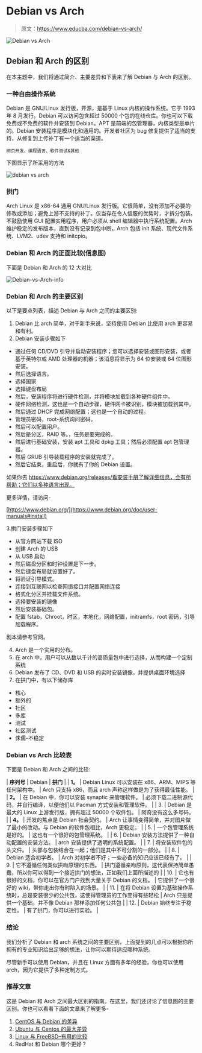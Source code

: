 # Debian vs Arch

> 原文：<https://www.educba.com/debian-vs-arch/>

![Debian vs Arch](img/cfe07be83942de3b275392a8bba7c6b4.png)



## Debian 和 Arch 的区别

在本主题中，我们将通过简介、主要差异和下表来了解 Debian 与 Arch 的区别。

### 一种自由操作系统

Debian 是 GNU/Linux 发行版，开源，是基于 Linux 内核的操作系统。它于 1993 年 8 月发行。Debian 可以访问包含超过 50000 个包的在线仓库。你也可以下载免费或不免费的软件并安装到 Debian。APT 是前端的包管理器，内核类型是单片的。Debian 安装程序是模块化和通用的。开发者社区为 bug 修复提供了适当的支持，从修复到上传补丁有一个适当的渠道。

<small>网页开发、编程语言、软件测试&其他</small>

下图显示了所采用的方法

![debian vs arch](img/2c5e8223f8534fdce2c4d1fd50f69659.png)



### 拱门

Arch Linux 是 x86-64 通用 GNU/Linux 发行版。它很简单，没有添加不必要的修改或添加；避免上游不支持的补丁。仅当存在令人信服的优势时，才拆分包装。不鼓励使用 GUI 配置实用程序，用户必须从 shell 编辑器中执行系统配置。Arch 维护稳定的发布版本，直到没有记录到包中断。Arch 包括 init 系统、现代文件系统、LVM2、udev 支持和 initcpio。

### Debian 和 Arch 的正面比较(信息图)

下面是 Debian 和 Arch 的 12 大对比

![Debian-vs-Arch-info](img/d19e07c71a3695f2e8d54270a8d3c352.png)



### Debian 和 Arch 的主要区别

以下是要点列表，描述 Debian 与 Arch 之间的主要区别:

1.  Debian 比 arch 简单，对于新手来说，坚持使用 Debian 比使用 arch 更容易和有利。
2.  Debian 安装步骤如下

*   通过任何 CD/DVD 引导并启动安装程序；您可以选择安装或图形安装，或者基于英特尔或 AMD 处理器的机器；该消息将显示为 64 位安装或 64 位图形安装。
*   然后选择语言。
*   选择国家
*   选择键盘布局
*   然后，安装程序将进行硬件检测，并将模块加载到各种硬件组件中。
*   硬件网络检测，这也是一个自动步骤，硬件网卡被识别，模块被加载到其中。
*   然后通过 DHCP 完成网络配置；这也是一个自动的过程。
*   管理员密码，root-系统询问密码。
*   然后可以配置用户。
*   然后是分区，RAID 等。，任务是要完成的。
*   然后进行基础安装，安装 apt 工具和 dpkg 工具；然后必须配置 apt 包管理器。
*   然后 GRUB 引导装载程序的安装就完成了。
*   然后它结束，重启后，你就有了你的 Debian 设置。

如果你去 https://www.debian.org/releases/看安装手册了解详细信息，会有所帮助；它们以多种语言出现。

更多详情，请访问-

[https://www.debian.org/](https://www.debian.org/doc/user-manuals#install)

3.拱门安装步骤如下

*   从官方网站下载 ISO
*   创建 Arch 的 USB
*   从 USB 启动
*   然后磁盘分区和时钟设置是下一步。
*   然后键盘布局就设置好了。
*   将验证引导模式。
*   连接到互联网以检查网络接口并配置网络连接
*   格式化分区并挂载文件系统。
*   选择要安装的镜像
*   然后安装基础包。
*   配置 fstab，Chroot，时区，本地化，网络配置，initramfs，root 密码，引导加载程序。

剧本请参考官网。

4.  Arch 是一个实用的分布。
5.  在 arch 中，用户可以从数以千计的高质量包中进行选择，从而构建一个定制系统
6.  Debian 发布了 CD、DVD 和 USB 的实时安装镜像，并提供桌面环境选择
7.  在拱门中，有以下储存库

*   核心
*   额外的
*   社区
*   多库
*   测试
*   社区测试
*   侏儒-不稳定

### Debian vs Arch 比较表

下面是 Debian 和 Arch 之间的比较:

| **序列号** | Debian | **拱门** |
| **1。** | Debian Linux 可以安装在 x86、ARM、MIPS 等任何架构中。 | Arch 只支持 x86，而且 arch 声称这样做是为了获得最佳性能。 |
| **2。** | 在 Debian 中，你可以安装 synaptic 来管理软件。 | 必须下载二进制源代码，并自行编译，以便他们以 Pacman 方式安装和管理软件。 |
| 3. | Debian 是最大的 Linux 上游发行版，拥有超过 50000 个软件包。 | 阿奇没有这么多号码。 |
| **4。** | 开发的焦点是 Debian 社会契约。 | Arch 让事情变得简单，并对图片做了最小的改动。与 Debian 的软件包相比，Arch 更稳定。 |
| 5. | 一个包管理系统是好的。 | 这也有一个很好的包管理系统。 |
| 6. | Debian 安装方法提供了一种自动配置的安装方法。 | arch 安装提供了透明的系统配置。 |
| 7. | 将安装软件包的头文件。 | 头部与包装结合在一起；他们是其中不可分割的一部分。 |
| 8. | Debian 适合初学者。 | Arch 对初学者不好；一些必备的知识应该已经有了。 |
| 9. | 它不遵循任何类似拱吻原理的东西。 | 拱门遵循亲吻原则，这代表保持简单愚蠢，所以你可以得到一个接近拱门的想法，正如我们上面所描述的 |
| 10. | 它也有很好的文档，你可以在官方门户找到大量关于 Debian 的文档。 | 它提供了一个很好的 wiki，带你走出你有时陷入的场景。 |
| 11. | 在将 Debian 设置为基础操作系统时，总是安装很少的公共包，这使得管理员的工作变得有些轻松 | Arch 只是提供一个基础，并不像 Debian 那样添加任何公共包 |
| 12. | Debian 始终专注于稳定性。 | 有了拱门，你可以进行实验。 |

### 结论

我们分析了 Debian 和 arch 系统之间的主要区别，上面提到的几点可以根据你所拥有的专业知识给出足够的想法，让你可以期待适应哪种系统。

尽管新手可以使用 Debian，并且在 Linux 方面有多年的经验，你也可以使用 arch，因为它提供了多种定制方式。

### 推荐文章

这是 Debian 和 Arch 之间最大区别的指南。在这里，我们还讨论了信息图的主要区别。你也可以看看下面的文章来了解更多-

1.  [CentOS 与 Debian 的差异](https://www.educba.com/centos-vs-debian/)
2.  [Ubuntu 与 Centos 的最大差异](https://www.educba.com/centos-vs-ubuntu/)
3.  [Linux 与 FreeBSD–有用的比较](https://www.educba.com/linux-vs-freebsd/)
4.  RedHat 和 Debian 哪个更好？





